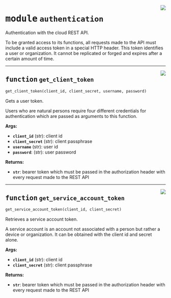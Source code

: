<!-- markdownlint-disable -->

<a href="../vathos/authentication.py#L0"><img align="right" style="float:right;" src="https://img.shields.io/badge/-source-cccccc?style=flat-square"></a>

# <kbd>module</kbd> `authentication`
Authentication with the cloud REST API. 

To be granted access to its functions, all requests made to the API must include a valid access token in a special HTTP header. This token identifies a user or organization. It cannot be replicated or forged and expires after a certain amount of time. 


---

<a href="../vathos/authentication.py#L21"><img align="right" style="float:right;" src="https://img.shields.io/badge/-source-cccccc?style=flat-square"></a>

## <kbd>function</kbd> `get_client_token`

```python
get_client_token(client_id, client_secret, username, password)
```

Gets a user token. 

Users who are natural persons require four different credentials for authentication which are passed as arguments to this function. 



**Args:**
 
 - <b>`client_id`</b> (str):  client id 
 - <b>`client_secret`</b> (str):  client passphrase 
 - <b>`username`</b> (str):  user id 
 - <b>`password`</b>:  (str): user password 



**Returns:**
 
 - <b>`str`</b>:  bearer token which must be passed in the authorization header with   every request made to the REST API 


---

<a href="../vathos/authentication.py#L52"><img align="right" style="float:right;" src="https://img.shields.io/badge/-source-cccccc?style=flat-square"></a>

## <kbd>function</kbd> `get_service_account_token`

```python
get_service_account_token(client_id, client_secret)
```

Retrieves a service account token. 

A service account is an account not associated with a person but rather a device or organization. It can be obtained with the client id and secret alone.  



**Args:**
 
 - <b>`client_id`</b> (str):  client id 
 - <b>`client_secret`</b> (str):  client passphrase 



**Returns:**
 
 - <b>`str`</b>:  bearer token which must be passed in the authorization header with  every request made to the REST API 


